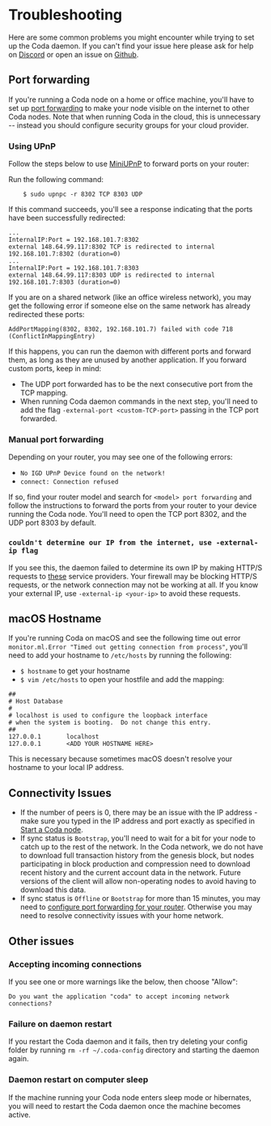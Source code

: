 # Troubleshooting

Here are some common problems you might encounter while trying to set up the Coda daemon. If you can't find your issue here please ask for help on [Discord](https://bit.ly/CodaDiscord) or open an issue on [Github](https://github.com/CodaProtocol/coda/issues/new).

## Port forwarding

If you're running a Coda node on a home or office machine, you'll have to set up [port forwarding](https://en.wikipedia.org/wiki/Port_forwarding) to make your node visible on the internet to other Coda nodes. Note that when running Coda in the cloud, this is unnecessary -- instead you should configure security groups for your cloud provider.

### Using UPnP

Follow the steps below to use [MiniUPnP](https://github.com/miniupnp/miniupnp) to forward ports on your router:

Run the following command:

        $ sudo upnpc -r 8302 TCP 8303 UDP

If this command succeeds, you'll see a response indicating that the ports have been successfully redirected:

```
...
InternalIP:Port = 192.168.101.7:8302
external 148.64.99.117:8302 TCP is redirected to internal 192.168.101.7:8302 (duration=0)
...
InternalIP:Port = 192.168.101.7:8303
external 148.64.99.117:8303 UDP is redirected to internal 192.168.101.7:8303 (duration=0)
```

If you are on a shared network (like an office wireless network), you may get the following error if someone else on the same network has already redirected these ports:

```
AddPortMapping(8302, 8302, 192.168.101.7) failed with code 718 (ConflictInMappingEntry)
```

If this happens, you can run the daemon with different ports and forward them, as long as they are unused by another application. If you forward custom ports, keep in mind:

- The UDP port forwarded has to be the next consecutive port from the TCP mapping.
- When running Coda daemon commands in the next step, you'll need to add the flag `-external-port <custom-TCP-port>` passing in the TCP port forwarded.

### Manual port forwarding

Depending on your router, you may see one of the following errors:

- `No IGD UPnP Device found on the network!`
- `connect: Connection refused`

If so, find your router model and search for `<model> port forwarding` and follow the instructions to forward the ports from your router to your device running the Coda node. You'll need to open the TCP port 8302, and the UDP port 8303 by default.

### `couldn't determine our IP from the internet, use -external-ip flag`

If you see this, the daemon failed to determine its own IP by making HTTP/S requests to [these](https://github.com/CodaProtocol/coda/blob/056d0203722ddfec1c7ad216846434648cd7af5e/src/app/cli/src/find_ip.ml#L7-L11) service providers. Your firewall may be blocking HTTP/S requests, or the network connection may not be working at all. If you know your external IP, use `-external-ip <your-ip>` to avoid these requests.

## macOS Hostname

If you're running Coda on macOS and see the following time out error `monitor.ml.Error "Timed out getting connection from process"`, you'll need to add your hostname to `/etc/hosts` by running the following:

- `$ hostname` to get your hostname
- `$ vim /etc/hosts` to open your hostfile and add the mapping:

```
##
# Host Database
#
# localhost is used to configure the loopback interface
# when the system is booting.  Do not change this entry.
##
127.0.0.1       localhost
127.0.0.1       <ADD YOUR HOSTNAME HERE>
```

This is necessary because sometimes macOS doesn't resolve your hostname to your local IP address.

## Connectivity Issues

- If the number of peers is 0, there may be an issue with the IP address - make sure you typed in the IP address and port exactly as specified in [Start a Coda node](#start-a-coda-node).
- If sync status is `Bootstrap`, you'll need to wait for a bit for your node to catch up to the rest of the network. In the Coda network, we do not have to download full transaction history from the genesis block, but nodes participating in block production and compression need to download recent history and the current account data in the network. Future versions of the client will allow non-operating nodes to avoid having to download this data.
- If sync status is `Offline` or `Bootstrap` for more than 15 minutes, you may need to [configure port forwarding for your router](/docs/getting-started/#port-forwarding). Otherwise you may need to resolve connectivity issues with your home network.

## Other issues

### Accepting incoming connections
If you see one or more warnings like the below, then choose "Allow":
```
Do you want the application "coda" to accept incoming network connections?
```

### Failure on daemon restart
If you restart the Coda daemon and it fails, then try deleting your config folder by running `rm -rf ~/.coda-config` directory and starting the daemon again.

### Daemon restart on computer sleep
If the machine running your Coda node enters sleep mode or hibernates, you will need to restart the Coda daemon once the machine becomes active.
